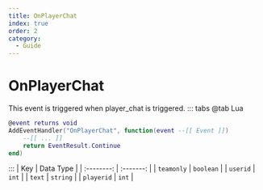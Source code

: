 ```yaml
---
title: OnPlayerChat
index: true
order: 2
category:
  - Guide
---
```


# OnPlayerChat
This event is triggered when player_chat is triggered.
::: tabs
@tab Lua
```lua
@event returns void
AddEventHandler("OnPlayerChat", function(event --[[ Event ]])
    --[[ ... ]]
    return EventResult.Continue
end)
```

:::
|     Key    | Data Type |
| :--------: | :-------: |
| `teamonly` | `boolean` |
|  `userid`  |   `int`   |
|   `text`   |  `string` |
| `playerid` |   `int`   |